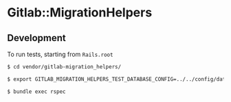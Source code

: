 # Gitlab::MigrationHelpers

## Development

To run tests, starting from `Rails.root`

```bash
$ cd vendor/gitlab-migration_helpers/

$ export GITLAB_MIGRATION_HELPERS_TEST_DATABASE_CONFIG=../../config/database.yml

$ bundle exec rspec
```
